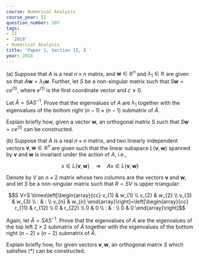 ```yaml
---
course: Numerical Analysis
course_year: II
question_number: 107
tags:
- II
- '2018'
- Numerical Analysis
title: 'Paper 1, Section II, E '
year: 2018
---
```




(a) Suppose that $A$ is a real $n \times n$ matrix, and $\boldsymbol{w} \in \mathbb{R}^{n}$ and $\lambda_{1} \in \mathbb{R}$ are given so that $A \boldsymbol{w}=\lambda_{1} \boldsymbol{w}$. Further, let $S$ be a non-singular matrix such that $S \boldsymbol{w}=c e^{(1)}$, where $e^{(1)}$ is the first coordinate vector and $c \neq 0$.

Let $\widehat{A}=S A S^{-1}$. Prove that the eigenvalues of $A$ are $\lambda_{1}$ together with the eigenvalues of the bottom right $(n-1) \times(n-1)$ submatrix of $\widehat{A}$.

Explain briefly how, given a vector $\boldsymbol{w}$, an orthogonal matrix $S$ such that $S \boldsymbol{w}=c e^{(1)}$ can be constructed.

(b) Suppose that $A$ is a real $n \times n$ matrix, and two linearly independent vectors $\boldsymbol{v}, \boldsymbol{w} \in \mathbb{R}^{n}$ are given such that the linear subspace $L\{\boldsymbol{v}, \boldsymbol{w}\}$ spanned by $\boldsymbol{v}$ and $\boldsymbol{w}$ is invariant under the action of $A$, i.e.,

$$x \in L\{\boldsymbol{v}, \boldsymbol{w}\} \quad \Rightarrow \quad A x \in L\{\boldsymbol{v}, \boldsymbol{w}\}$$

Denote by $V$ an $n \times 2$ matrix whose two columns are the vectors $\boldsymbol{v}$ and $\boldsymbol{w}$, and let $S$ be a non-singular matrix such that $R=S V$ is upper triangular:

$$S V=S \times\left[\begin{array}{cc}
v_{1} & w_{1} \\
v_{2} & w_{2} \\
v_{3} & w_{3} \\
: & : \\
v_{n} & w_{n}
\end{array}\right]=\left[\begin{array}{cc}
r_{11} & r_{12} \\
0 & r_{22} \\
0 & 0 \\
: & : \\
0 & 0
\end{array}\right]$$

Again, let $\widehat{A}=S A S^{-1}$. Prove that the eigenvalues of $A$ are the eigenvalues of the top left $2 \times 2$ submatrix of $\widehat{A}$ together with the eigenvalues of the bottom right $(n-2) \times(n-2)$ submatrix of $\widehat{A}$.

Explain briefly how, for given vectors $\boldsymbol{v}, \boldsymbol{w}$, an orthogonal matrix $S$ which satisfies (*) can be constructed.